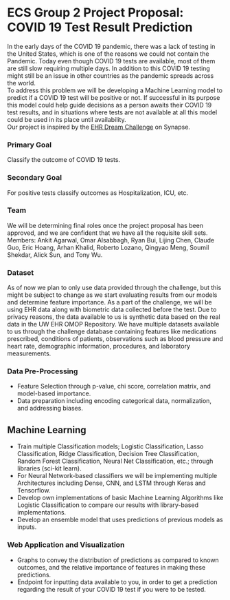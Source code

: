 # ECS Group 2 Project Proposal: COVID 19 Test Result Prediction  

In the early days of the COVID 19 pandemic, there was a lack of testing in the United States, which is one of the reasons we could not contain the Pandemic. Today even though COVID 19 tests are available, most of them are still slow requiring multiple days. In addition to this COVID 19 testing might still be an issue in other countries as the pandemic spreads across the world.  
To address this problem we will be developing a Machine Learning model to predict if a COVID 19 test will be positive or not. If successful in its purpose this model could help guide decisions as a person awaits their COVID 19 test results, and in situations where tests are not available at all this model could be used in its place until availability.  
Our project is inspired by the [EHR Dream Challenge](https://www.synapse.org/#!Synapse:syn21849255/wiki/601865) on Synapse.  

### Primary Goal  
Classify the outcome of COVID 19 tests.  

### Secondary Goal  
For positive tests classify outcomes as Hospitalization, ICU, etc.  

### Team  
We will be determining final roles once the project proposal has been approved, and we are confident that we have all the requisite skill sets. Members: Ankit Agarwal, Omar Alsabbagh, Ryan Bui, Lijing Chen, Claude Guo, Eric Hoang, Arhan Khalid, Roberto Lozano, Qingyao Meng, Soumil Shekdar, Alick Sun, and Tony Wu.  

### Dataset  
As of now we plan to only use data provided through the challenge, but this might be subject to change as we start evaluating results from our models and determine feature importance. As a part of the challenge, we will be using EHR data along with biometric data collected before the test. Due to privacy reasons, the data available to us is synthetic data based on the real data in the UW EHR OMOP Repository. We have multiple datasets available to us through the challenge database containing features like medications prescribed, conditions of patients, observations such as blood pressure and heart rate, demographic information, procedures, and laboratory measurements.  

### Data Pre-Processing  
- Feature Selection through p-value, chi score, correlation matrix, and model-based importance.  
- Data preparation including encoding categorical data, normalization, and addressing biases.  

## Machine Learning  
- Train multiple Classification models; Logistic Classification, Lasso Classification, Ridge Classification, Decision Tree Classification, Random Forest Classification, Neural Net Classification, etc.; through libraries (sci-kit learn).  
- For Neural Network-based classifiers we will be implementing multiple Architectures including Dense, CNN, and LSTM through Keras and Tensorflow.
- Develop own implementations of basic Machine Learning Algorithms like Logistic Classification to compare our results with library-based implementations.
- Develop an ensemble model that uses predictions of previous models as inputs.

### Web Application and Visualization  
- Graphs to convey the distribution of predictions as compared to known outcomes, and the relative importance of features in making these predictions.
- Endpoint for inputting data available to you, in order to get a prediction regarding the result of your COVID 19 test if you were to be tested.

